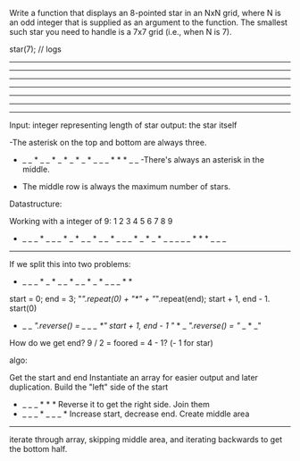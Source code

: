 Write a function that displays an 8-pointed star in an NxN grid, where N is an odd integer that is supplied as an argument to the function. The smallest such star you need to handle is a 7x7 grid (i.e., when N is 7).

star(7);
// logs
*  *  *
 * * *
  ***
*******
  ***
 * * *
*  *  *

Input: integer representing length of star
output: the star itself

-The asterisk on the top and bottom are always three. 
 * _ _ * _ _ *
 _ * _ * _ * _
 _ _ * * * _ _
-There's always an asterisk in the middle.
- The middle row is always the maximum number of stars.


Datastructure:

Working with a integer of 9:
1 2 3 4 5 6 7 8 9
* _ _ _ * _ _ _ * 
_ * _ _ * _ _ * _
_ _ * _ * _ * _ _
_ _ _ * * * _ _ _
* * * * * * * * *
If we split this into two problems: 
* _ _ _ *
_ * _ _ *
_ _ * _ *
_ _ _ * *

start = 0; end = 3; 
"_".repeat(0) + "*" + "_".repeat(end);
start + 1, end - 1. 
start(0)
* _ _ _".reverse() = 
_ _ _ *"
start + 1, end - 1
"_ * _ _".reverse() =
"_ _ * _"

How do we get end? 
9 / 2 = foored = 4 - 1? 
(- 1 for star) 


algo:

Get the start and end
Instantiate an array for easier output and later duplication.
Build the "left" side of the start
* _ _ _ *
        *
        *
Reverse it to get the right side.
Join them
* _ _ _ * _ _ _ *
Increase start, decrease end. 
Create middle area 
**********
iterate through array, skipping middle area, and iterating backwards to get the bottom half. 

